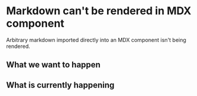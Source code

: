 # Markdown can't be rendered in MDX component

Arbitrary markdown imported directly into an MDX component isn't being rendered.

## What we want to happen

## What is currently happening

